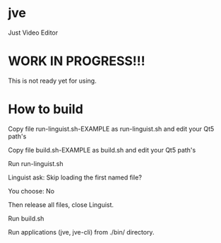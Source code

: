 # jve
Just Video Editor

# WORK IN PROGRESS!!!
This is not ready yet for using.




# How to build
Copy file run-linguist.sh-EXAMPLE as run-linguist.sh and edit your Qt5 path's

Copy file build.sh-EXAMPLE as build.sh and edit your Qt5 path's

Run run-linguist.sh

Linguist ask: Skip loading the first named file?

You choose: No

Then release all files, close Linguist.

Run build.sh

Run applications (jve, jve-cli) from ./bin/ directory.
